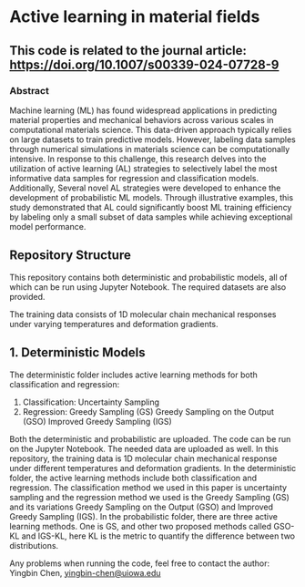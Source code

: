 # Active learning in material fields
## This code is related to the journal article: https://doi.org/10.1007/s00339-024-07728-9
### Abstract

Machine learning (ML) has found widespread applications in predicting material properties and mechanical behaviors across various scales in computational materials science. This data-driven approach typically relies on large datasets to train predictive models. However, labeling data samples through numerical simulations in materials science can be computationally intensive. In response to this challenge, this research delves into the utilization of active learning (AL) strategies to selectively label the most informative data samples for regression and classification models. Additionally, Several novel AL strategies were developed to enhance the development of probabilistic ML models. Through illustrative examples, this study demonstrated that AL could significantly boost ML training efficiency by labeling only a small subset of data samples while achieving exceptional model performance.

## Repository Structure

This repository contains both deterministic and probabilistic models, all of which can be run using Jupyter Notebook. The required datasets are also provided.

The training data consists of 1D molecular chain mechanical responses under varying temperatures and deformation gradients.

## 1. Deterministic Models

The deterministic folder includes active learning methods for both classification and regression:

1. Classification: 
Uncertainty Sampling
2. Regression:
Greedy Sampling (GS)
Greedy Sampling on the Output (GSO)
Improved Greedy Sampling (IGS)











Both the deterministic and probabilistic are uploaded. The code can be run on the Jupyter Notebook. The needed data are uploaded as well. 
In this repository, the training data is 1D molecular chain mechanical response under different temperatures and deformation gradients. In the deterministic folder, the active learning methods include both classification and regression. The classification method we used in this paper is uncertainty sampling and the regression method we used is the Greedy Sampling (GS) and its variations Greedy Sampling on the Output (GSO) and Improved Greedy Sampling (IGS). In the probabilistic folder, there are three active learning methods. One is GS, and other two proposed methods called GSO-KL and IGS-KL, here KL is the metric to quantify the difference between two distributions. 


Any problems when running the code, feel free to contact the author: Yingbin Chen, yingbin-chen@uiowa.edu

